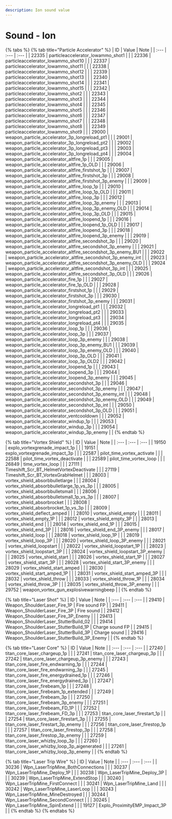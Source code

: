 ```yaml
---
description: Ion sound value
---
```


# Sound - Ion

{% tabs %}
{% tab title="Particle Accelerator" %}
| ID | Value | Note |
| :--- | :--- | :--- |
| 22335 | particleaccelerator\_lowammo\_shot1 |  |
| 22336 | particleaccelerator\_lowammo\_shot10 |  |
| 22337 | particleaccelerator\_lowammo\_shot11 |  |
| 22338 | particleaccelerator\_lowammo\_shot12 |  |
| 22339 | particleaccelerator\_lowammo\_shot13 |  |
| 22340 | particleaccelerator\_lowammo\_shot14 |  |
| 22341 | particleaccelerator\_lowammo\_shot15 |  |
| 22342 | particleaccelerator\_lowammo\_shot2 |  |
| 22343 | particleaccelerator\_lowammo\_shot3 |  |
| 22344 | particleaccelerator\_lowammo\_shot4 |  |
| 22345 | particleaccelerator\_lowammo\_shot5 |  |
| 22346 | particleaccelerator\_lowammo\_shot6 |  |
| 22347 | particleaccelerator\_lowammo\_shot7 |  |
| 22348 | particleaccelerator\_lowammo\_shot8 |  |
| 22349 | particleaccelerator\_lowammo\_shot9 |  |
| 29000 | weapon\_particle\_accelerator\_3p\_longreload\_pt1 |  |
| 29001 | weapon\_particle\_accelerator\_3p\_longreload\_pt2 |  |
| 29002 | weapon\_particle\_accelerator\_3p\_longreload\_pt3 |  |
| 29003 | weapon\_particle\_accelerator\_3p\_longreload\_pt4 |  |
| 29004 | weapon\_particle\_accelerator\_altfire\_1p |  |
| 29005 | weapon\_particle\_accelerator\_altfire\_1p\_OLD |  |
| 29006 | weapon\_particle\_accelerator\_altfire\_firstshot\_1p |  |
| 29007 | weapon\_particle\_accelerator\_altfire\_firstshot\_3p |  |
| 29008 | weapon\_particle\_accelerator\_altfire\_firstshot\_3p\_enemy |  |
| 29009 | weapon\_particle\_accelerator\_altfire\_loop\_1p |  |
| 29010 | weapon\_particle\_accelerator\_altfire\_loop\_1p\_OLD |  |
| 29011 | weapon\_particle\_accelerator\_altfire\_loop\_3p |  |
| 29012 | weapon\_particle\_accelerator\_altfire\_loop\_3p\_enemy |  |
| 29013 | weapon\_particle\_accelerator\_altfire\_loop\_3p\_enemy\_OLD |  |
| 29014 | weapon\_particle\_accelerator\_altfire\_loop\_3p\_OLD |  |
| 29015 | weapon\_particle\_accelerator\_altfire\_loopend\_1p |  |
| 29016 | weapon\_particle\_accelerator\_altfire\_loopend\_1p\_OLD |  |
| 29017 | weapon\_particle\_accelerator\_altfire\_loopend\_3p |  |
| 29018 | weapon\_particle\_accelerator\_altfire\_loopend\_3p\_enemy |  |
| 29019 | weapon\_particle\_accelerator\_altfire\_secondshot\_3p |  |
| 29020 | weapon\_particle\_accelerator\_altfire\_secondshot\_3p\_enemy |  |
| 29021 | weapon\_particle\_accelerator\_altfire\_secondshot\_3p\_enemy\_BU1 |  |
| 29022 | weapon\_particle\_accelerator\_altfire\_secondshot\_3p\_enemy\_int |  |
| 29023 | weapon\_particle\_accelerator\_altfire\_secondshot\_3p\_enemy\_OLD |  |
| 29024 | weapon\_particle\_accelerator\_altfire\_secondshot\_3p\_int |  |
| 29025 | weapon\_particle\_accelerator\_altfire\_secondshot\_3p\_OLD |  |
| 29026 | weapon\_particle\_accelerator\_fire\_1p |  |
| 29027 | weapon\_particle\_accelerator\_fire\_1p\_OLD |  |
| 29028 | weapon\_particle\_accelerator\_firstshot\_1p |  |
| 29029 | weapon\_particle\_accelerator\_firstshot\_3p |  |
| 29030 | weapon\_particle\_accelerator\_firstshot\_3p\_enemy |  |
| 29031 | weapon\_particle\_accelerator\_longreload\_pt1 |  |
| 29032 | weapon\_particle\_accelerator\_longreload\_pt2 |  |
| 29033 | weapon\_particle\_accelerator\_longreload\_pt3 |  |
| 29034 | weapon\_particle\_accelerator\_longreload\_pt4 |  |
| 29035 | weapon\_particle\_accelerator\_loop\_1p |  |
| 29036 | weapon\_particle\_accelerator\_loop\_3p |  |
| 29037 | weapon\_particle\_accelerator\_loop\_3p\_enemy |  |
| 29038 | weapon\_particle\_accelerator\_loop\_3p\_enemy\_BU1 |  |
| 29039 | weapon\_particle\_accelerator\_loop\_3p\_enemy\_OLD |  |
| 29040 | weapon\_particle\_accelerator\_loop\_3p\_OLD |  |
| 29041 | weapon\_particle\_accelerator\_loop\_3p\_OLD2 |  |
| 29042 | weapon\_particle\_accelerator\_loopend\_1p |  |
| 29043 | weapon\_particle\_accelerator\_loopend\_3p |  |
| 29044 | weapon\_particle\_accelerator\_loopend\_3p\_enemy |  |
| 29045 | weapon\_particle\_accelerator\_secondshot\_3p |  |
| 29046 | weapon\_particle\_accelerator\_secondshot\_3p\_enemy |  |
| 29047 | weapon\_particle\_accelerator\_secondshot\_3p\_enemy\_int |  |
| 29048 | weapon\_particle\_accelerator\_secondshot\_3p\_enemy\_OLD |  |
| 29049 | weapon\_particle\_accelerator\_secondshot\_3p\_int |  |
| 29050 | weapon\_particle\_accelerator\_secondshot\_3p\_OLD |  |
| 29051 | weapon\_particle\_accelerator\_ventcooldown |  |
| 29052 | weapon\_particle\_accelerator\_windup\_1p |  |
| 29053 | weapon\_particle\_accelerator\_windup\_3p |  |
| 29054 | weapon\_particle\_accelerator\_windup\_3p\_enemy |  |
{% endtab %}

{% tab title="Vortex Shield" %}
| ID | Value | Note |
| :--- | :--- | :--- |
| 19150 | explo\_vortexgrenade\_impact\_1p |  |
| 19151 | explo\_vortexgrenade\_impact\_3p |  |
| 22587 | pilot\_time\_vortex\_activate |  |
| 22588 | pilot\_time\_vortex\_deactivate |  |
| 22589 | pilot\_time\_vortex\_loop |  |
| 26849 | time\_vortex\_loop |  |
| 27111 | Timeshift\_Scr\_BT\_HelmetVortexDeactivate |  |
| 27119 | Timeshift\_Scr\_BT\_VortexGrabHelmet |  |
| 28003 | vortex\_shield\_absorbbulletlarge |  |
| 28004 | vortex\_shield\_absorbbulletlarge\_1p\_vs\_3p |  |
| 28005 | vortex\_shield\_absorbbulletsmall |  |
| 28006 | vortex\_shield\_absorbbulletsmall\_1p\_vs\_3p |  |
| 28007 | vortex\_shield\_absorbrocket |  |
| 28008 | vortex\_shield\_absorbrocket\_1p\_vs\_3p |  |
| 28009 | vortex\_shield\_deflect\_amped |  |
| 28010 | vortex\_shield\_empty |  |
| 28011 | vortex\_shield\_empty\_1P |  |
| 28012 | vortex\_shield\_empty\_3P |  |
| 28013 | vortex\_shield\_end |  |
| 28014 | vortex\_shield\_end\_1P |  |
| 28015 | vortex\_shield\_end\_3P |  |
| 28016 | vortex\_shield\_end\_3P\_enemy |  |
| 28017 | vortex\_shield\_loop |  |
| 28018 | vortex\_shield\_loop\_1P |  |
| 28019 | vortex\_shield\_loop\_3P |  |
| 28020 | vortex\_shield\_loop\_3P\_enemy |  |
| 28021 | vortex\_shield\_loopstart |  |
| 28022 | vortex\_shield\_loopstart\_1P |  |
| 28023 | vortex\_shield\_loopstart\_3P |  |
| 28024 | vortex\_shield\_loopstart\_3P\_enemy |  |
| 28025 | vortex\_shield\_start |  |
| 28026 | vortex\_shield\_start\_1P |  |
| 28027 | vortex\_shield\_start\_3P |  |
| 28028 | vortex\_shield\_start\_3P\_enemy |  |
| 28029 | vortex\_shield\_start\_amped |  |
| 28030 | vortex\_shield\_start\_amped\_1P |  |
| 28031 | vortex\_shield\_start\_amped\_3P |  |
| 28032 | vortex\_shield\_throw |  |
| 28033 | vortex\_shield\_throw\_1P |  |
| 28034 | vortex\_shield\_throw\_3P |  |
| 28035 | vortex\_shield\_throw\_3P\_enemy |  |
| 29752 | weapon\_vortex\_gun\_explosivewarningbeep |  |
{% endtab %}

{% tab title="Laser Shot" %}
| ID | Value | Note |
| :--- | :--- | :--- |
| 29410 | Weapon\_ShoulderLaser\_Fire\_1P | Fire sound FP |
| 29411 | Weapon\_ShoulderLaser\_Fire\_3P | Fire sound |
| 29412 | Weapon\_ShoulderLaser\_Fire\_3P\_Enemy |  |
| 29413 | Weapon\_ShoulderLaser\_StutterBuild\_02 |  |
| 29414 | Weapon\_ShoulderLaser\_StutterBuild\_1P | Charge sound FP |
| 29415 | Weapon\_ShoulderLaser\_StutterBuild\_3P | Charge sound |
| 29416 | Weapon\_ShoulderLaser\_StutterBuild\_3P\_Enemy |  |
{% endtab %}

{% tab title="Laser Core" %}
| ID | Value | Note |
| :--- | :--- | :--- |
| 27240 | titan\_core\_laser\_chargeup\_1p |  |
| 27241 | titan\_core\_laser\_chargeup\_3p |  |
| 27242 | titan\_core\_laser\_chargeup\_3p\_enemy |  |
| 27243 | titan\_core\_laser\_fire\_endwarning\_1p |  |
| 27244 | titan\_core\_laser\_fire\_endwarning\_3p |  |
| 27245 | titan\_core\_laser\_fire\_energydrained\_1p |  |
| 27246 | titan\_core\_laser\_fire\_energydrained\_3p |  |
| 27247 | titan\_core\_laser\_firebeam\_1p |  |
| 27248 | titan\_core\_laser\_firebeam\_1p\_extended |  |
| 27249 | titan\_core\_laser\_firebeam\_3p |  |
| 27250 | titan\_core\_laser\_firebeam\_3p\_enemy |  |
| 27251 | titan\_core\_laser\_firebeam\_FD\_1P |  |
| 27252 | titan\_core\_laser\_firebeam\_FD\_3p |  |
| 27253 | titan\_core\_laser\_firestart\_1p |  |
| 27254 | titan\_core\_laser\_firestart\_3p |  |
| 27255 | titan\_core\_laser\_firestart\_3p\_enemy |  |
| 27256 | titan\_core\_laser\_firestop\_1p |  |
| 27257 | titan\_core\_laser\_firestop\_3p |  |
| 27258 | titan\_core\_laser\_firestop\_3p\_enemy |  |
| 27259 | titan\_core\_laser\_whizby\_loop\_3p |  |
| 27260 | titan\_core\_laser\_whizby\_loop\_3p\_aigenerated |  |
| 27261 | titan\_core\_laser\_whizby\_loop\_3p\_enemy |  |
{% endtab %}

{% tab title="Laser Trip Wire" %}
| ID | Value | Note |
| :--- | :--- | :--- |
| 30236 | Wpn\_LaserTripMine\_BothConnections |  |
| 30237 | Wpn\_LaserTripMine\_Deploy\_1P |  |
| 30238 | Wpn\_LaserTripMine\_Deploy\_3P |  |
| 30239 | Wpn\_LaserTripMine\_ExtendStop |  |
| 30240 | Wpn\_LaserTripMine\_FirstConnect |  |
| 30241 | Wpn\_LaserTripMine\_Land |  |
| 30242 | Wpn\_LaserTripMine\_LaserLoop |  |
| 30243 | Wpn\_LaserTripMine\_MineDestroyed |  |
| 30244 | Wpn\_LaserTripMine\_SecondConnect |  |
| 30245 | Wpn\_LaserTripMine\_SpinExtend |  |
| 19127 | Explo\_ProximityEMP\_Impact\_3P |  |
{% endtab %}
{% endtabs %}

